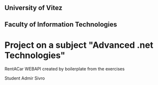
## University of Vitez
## Faculty of Information Technologies
# Project on a subject "Advanced .net Technologies"


RentACar WEBAPI created by boilerplate from the exercises

Student Admir Sivro
